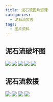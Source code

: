 ```yaml
---
title: 泥石流图片资源
categories:
  - 泥石流灾害
tags:
  - 图片资料
---
```


## 泥石流破坏图
![](https://p.nanrenwo.net/uploads/allimg/160930/8122-160930113037.jpg)
![](https://p.nanrenwo.net/uploads/allimg/160930/8122-160930113039.jpg)
![](https://p.nanrenwo.net/uploads/allimg/160930/8122-160930113040.jpg)
![](https://p.nanrenwo.net/uploads/allimg/160930/8122-160930113042.jpg)
![](https://p.nanrenwo.net/uploads/allimg/160930/8122-160930113042-50.jpg)
## 泥石流救援
![](https://p.nanrenwo.net/uploads/allimg/160930/8122-160930115210.jpg)
![](https://p.nanrenwo.net/uploads/allimg/160930/8122-160930115205.jpg)
![](https://p.nanrenwo.net/uploads/allimg/160930/8122-160930115206.jpg)
![](https://p.nanrenwo.net/uploads/allimg/160930/8122-160930113046.jpg)
